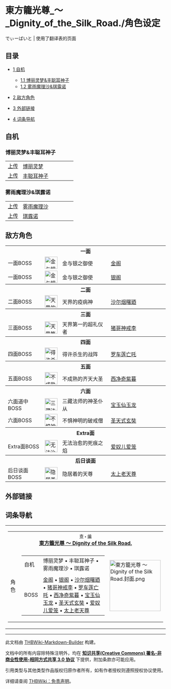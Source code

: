 # 東方籠光尊_～_Dignity_of_the_Silk_Road./角色设定

<!-- source html: G:\repos\THBWiki-Markdown-Builder\THBWikiMarkdown\Temp\main\7\7d\ns0%3A%E6%9D%B1%E6%96%B9%E7%B1%A0%E5%85%89%E5%B0%8A_%EF%BD%9E_Dignity_of_the_Silk_Road%2E%2F%E8%A7%92%E8%89%B2%E8%AE%BE%E5%AE%9A.html -->

でぃーばいと | 使用了翻译表的页面

  
  

  

## 目录

- [1 自机](#自机)

  - [1.1 博丽灵梦&amp;丰聪耳神子](#博丽灵梦&amp;丰聪耳神子)
  - [1.2 雾雨魔理沙&amp;琪露诺](#雾雨魔理沙&amp;琪露诺)



- [2 敌方角色](#敌方角色)
- [3 外部链接](#外部链接)
- [4 词条导航](#词条导航)




## 自机
### 博丽灵梦&amp;丰聪耳神子

<table><tbody><tr><td align="center"><a rel="nofollow" class="external text" href="https://thwiki.cc/文件:博丽灵梦（笼光尊）.png">上传</a></td> <td style="width:150px;padding:3px 9px 3px 7px;"><a href="./博丽灵梦.md" title="博丽灵梦">博丽灵梦</a></td></tr><tr><td align="center"><a rel="nofollow" class="external text" href="https://thwiki.cc/文件:丰聪耳神子（笼光尊）.png">上传</a></td> <td style="width:150px;padding:3px 9px 3px 7px;"><a href="./丰聪耳神子.md" title="丰聪耳神子">丰聪耳神子</a></td></tr></tbody></table>


### 雾雨魔理沙&amp;琪露诺

<table><tbody><tr><td align="center"><a rel="nofollow" class="external text" href="https://thwiki.cc/文件:雾雨魔理沙（笼光尊）.png">上传</a></td> <td style="width:150px;padding:3px 9px 3px 7px;"><a href="./雾雨魔理沙.md" title="雾雨魔理沙">雾雨魔理沙</a></td></tr><tr><td align="center"><a rel="nofollow" class="external text" href="https://thwiki.cc/文件:琪露诺（笼光尊）.png">上传</a></td> <td style="width:150px;padding:3px 9px 3px 7px;"><a href="./琪露诺.md" title="琪露诺">琪露诺</a></td></tr></tbody></table>


## 敌方角色

<table><tbody><tr><th colspan="4"><b>一面</b></th></tr><tr><td class="bg-color-info-10" style="min-width:100px">一面BOSS</td><td><div class="center"><div class="floatnone"><a href="./文件-金阁&银阁.png.md" class="image" title="金与银之御使 金阁"><img alt="金与银之御使 金阁" src="https://upload.thwiki.cc/thumb/1/15/%E9%87%91%E9%98%81%26%E9%93%B6%E9%98%81.png/40px-%E9%87%91%E9%98%81%26%E9%93%B6%E9%98%81.png" decoding="async" loading="lazy" width="40" height="38" srcset="https://upload.thwiki.cc/thumb/1/15/%E9%87%91%E9%98%81%26%E9%93%B6%E9%98%81.png/60px-%E9%87%91%E9%98%81%26%E9%93%B6%E9%98%81.png 1.5x, https://upload.thwiki.cc/thumb/1/15/%E9%87%91%E9%98%81%26%E9%93%B6%E9%98%81.png/80px-%E9%87%91%E9%98%81%26%E9%93%B6%E9%98%81.png 2x" data-file-width="580" data-file-height="544"></a></div></div></td> <td style="width:150px;padding:3px 9px 3px 7px;" rowspan="1">金与银之御使</td><td style="width:180px;padding:3px 9px 3px 7px;"><a href="./金阁.md" title="金阁">金阁</a></td></tr><tr><td class="bg-color-info-10" style="min-width:100px">一面BOSS</td><td><div class="center"><div class="floatnone"><a href="./文件-金阁&银阁.png.md" class="image" title="金与银之御使 银阁"><img alt="金与银之御使 银阁" src="https://upload.thwiki.cc/thumb/1/15/%E9%87%91%E9%98%81%26%E9%93%B6%E9%98%81.png/40px-%E9%87%91%E9%98%81%26%E9%93%B6%E9%98%81.png" decoding="async" loading="lazy" width="40" height="38" srcset="https://upload.thwiki.cc/thumb/1/15/%E9%87%91%E9%98%81%26%E9%93%B6%E9%98%81.png/60px-%E9%87%91%E9%98%81%26%E9%93%B6%E9%98%81.png 1.5x, https://upload.thwiki.cc/thumb/1/15/%E9%87%91%E9%98%81%26%E9%93%B6%E9%98%81.png/80px-%E9%87%91%E9%98%81%26%E9%93%B6%E9%98%81.png 2x" data-file-width="580" data-file-height="544"></a></div></div></td> <td style="width:150px;padding:3px 9px 3px 7px;" rowspan="1">金与银之御使</td><td style="width:180px;padding:3px 9px 3px 7px;"><a href="./金阁.md" title="金阁" unred="">银阁</a></td></tr><tr><th colspan="4"><b>二面</b></th></tr><tr><td class="bg-color-info-10" style="min-width:100px">二面BOSS</td><td><div class="center"><div class="floatnone"><a href="./文件-沙尔烟曙廼.png.md" class="image" title="天界的疫病神 沙尔烟曙廼"><img alt="天界的疫病神 沙尔烟曙廼" src="https://upload.thwiki.cc/thumb/4/4b/%E6%B2%99%E5%B0%94%E7%83%9F%E6%9B%99%E5%BB%BC.png/40px-%E6%B2%99%E5%B0%94%E7%83%9F%E6%9B%99%E5%BB%BC.png" decoding="async" loading="lazy" width="40" height="38" srcset="https://upload.thwiki.cc/thumb/4/4b/%E6%B2%99%E5%B0%94%E7%83%9F%E6%9B%99%E5%BB%BC.png/60px-%E6%B2%99%E5%B0%94%E7%83%9F%E6%9B%99%E5%BB%BC.png 1.5x, https://upload.thwiki.cc/thumb/4/4b/%E6%B2%99%E5%B0%94%E7%83%9F%E6%9B%99%E5%BB%BC.png/80px-%E6%B2%99%E5%B0%94%E7%83%9F%E6%9B%99%E5%BB%BC.png 2x" data-file-width="580" data-file-height="544"></a></div></div></td> <td style="width:150px;padding:3px 9px 3px 7px;">天界的疫病神</td><td style="width:180px;padding:3px 9px 3px 7px;"><a href="./沙尔烟曙廼.md" title="沙尔烟曙廼">沙尔烟曙廼</a></td></tr><tr><th colspan="4"><b>三面</b></th></tr><tr><td class="bg-color-info-10" style="min-width:100px">三面BOSS</td><td><div class="center"><div class="floatnone"><a href="./文件-猪哥神戒李.png.md" class="image" title="天界第一的超礼仪者 猪哥神戒李"><img alt="天界第一的超礼仪者 猪哥神戒李" src="https://upload.thwiki.cc/thumb/4/47/%E7%8C%AA%E5%93%A5%E7%A5%9E%E6%88%92%E6%9D%8E.png/40px-%E7%8C%AA%E5%93%A5%E7%A5%9E%E6%88%92%E6%9D%8E.png" decoding="async" loading="lazy" width="40" height="38" srcset="https://upload.thwiki.cc/thumb/4/47/%E7%8C%AA%E5%93%A5%E7%A5%9E%E6%88%92%E6%9D%8E.png/60px-%E7%8C%AA%E5%93%A5%E7%A5%9E%E6%88%92%E6%9D%8E.png 1.5x, https://upload.thwiki.cc/thumb/4/47/%E7%8C%AA%E5%93%A5%E7%A5%9E%E6%88%92%E6%9D%8E.png/80px-%E7%8C%AA%E5%93%A5%E7%A5%9E%E6%88%92%E6%9D%8E.png 2x" data-file-width="580" data-file-height="544"></a></div></div></td> <td style="width:150px;padding:3px 9px 3px 7px;">天界第一的超礼仪者</td><td style="width:180px;padding:3px 9px 3px 7px;"><a href="./猪哥神戒李.md" title="猪哥神戒李">猪哥神戒李</a></td></tr><tr><th colspan="4"><b>四面</b></th></tr><tr><td class="bg-color-info-10" style="min-width:100px">四面BOSS</td><td><div class="center"><div class="floatnone"><a href="./文件-罗车莲亡吒.png.md" class="image" title="得许杀生的战阵 罗车莲亡吒"><img alt="得许杀生的战阵 罗车莲亡吒" src="https://upload.thwiki.cc/thumb/c/c1/%E7%BD%97%E8%BD%A6%E8%8E%B2%E4%BA%A1%E5%90%92.png/40px-%E7%BD%97%E8%BD%A6%E8%8E%B2%E4%BA%A1%E5%90%92.png" decoding="async" loading="lazy" width="40" height="38" srcset="https://upload.thwiki.cc/thumb/c/c1/%E7%BD%97%E8%BD%A6%E8%8E%B2%E4%BA%A1%E5%90%92.png/60px-%E7%BD%97%E8%BD%A6%E8%8E%B2%E4%BA%A1%E5%90%92.png 1.5x, https://upload.thwiki.cc/thumb/c/c1/%E7%BD%97%E8%BD%A6%E8%8E%B2%E4%BA%A1%E5%90%92.png/80px-%E7%BD%97%E8%BD%A6%E8%8E%B2%E4%BA%A1%E5%90%92.png 2x" data-file-width="580" data-file-height="544"></a></div></div></td> <td style="width:150px;padding:3px 9px 3px 7px;">得许杀生的战阵</td><td style="width:180px;padding:3px 9px 3px 7px;"><a href="./罗车莲亡吒.md" title="罗车莲亡吒">罗车莲亡吒</a></td></tr><tr><th colspan="4"><b>五面</b></th></tr><tr><td class="bg-color-info-10" style="min-width:100px">五面BOSS</td><td><div class="center"><div class="floatnone"><a href="./文件-西净奇紫暮.png.md" class="image" title="不成熟的齐天大圣 西净奇紫暮"><img alt="不成熟的齐天大圣 西净奇紫暮" src="https://upload.thwiki.cc/thumb/f/ff/%E8%A5%BF%E5%87%80%E5%A5%87%E7%B4%AB%E6%9A%AE.png/40px-%E8%A5%BF%E5%87%80%E5%A5%87%E7%B4%AB%E6%9A%AE.png" decoding="async" loading="lazy" width="40" height="38" srcset="https://upload.thwiki.cc/thumb/f/ff/%E8%A5%BF%E5%87%80%E5%A5%87%E7%B4%AB%E6%9A%AE.png/60px-%E8%A5%BF%E5%87%80%E5%A5%87%E7%B4%AB%E6%9A%AE.png 1.5x, https://upload.thwiki.cc/thumb/f/ff/%E8%A5%BF%E5%87%80%E5%A5%87%E7%B4%AB%E6%9A%AE.png/80px-%E8%A5%BF%E5%87%80%E5%A5%87%E7%B4%AB%E6%9A%AE.png 2x" data-file-width="580" data-file-height="544"></a></div></div></td> <td style="width:150px;padding:3px 9px 3px 7px;">不成熟的齐天大圣</td><td style="width:180px;padding:3px 9px 3px 7px;"><a href="./西净奇紫暮.md" title="西净奇紫暮">西净奇紫暮</a></td></tr><tr><th colspan="4"><b>六面</b></th></tr><tr><td class="bg-color-info-10" style="min-width:100px">六面道中BOSS</td><td><div class="center"><div class="floatnone"><a href="./文件-宝玉仙玉龙.png.md" class="image" title="三藏法师的神圣仆从 宝玉仙玉龙"><img alt="三藏法师的神圣仆从 宝玉仙玉龙" src="https://upload.thwiki.cc/thumb/b/b3/%E5%AE%9D%E7%8E%89%E4%BB%99%E7%8E%89%E9%BE%99.png/40px-%E5%AE%9D%E7%8E%89%E4%BB%99%E7%8E%89%E9%BE%99.png" decoding="async" loading="lazy" width="40" height="38" srcset="https://upload.thwiki.cc/thumb/b/b3/%E5%AE%9D%E7%8E%89%E4%BB%99%E7%8E%89%E9%BE%99.png/60px-%E5%AE%9D%E7%8E%89%E4%BB%99%E7%8E%89%E9%BE%99.png 1.5x, https://upload.thwiki.cc/thumb/b/b3/%E5%AE%9D%E7%8E%89%E4%BB%99%E7%8E%89%E9%BE%99.png/80px-%E5%AE%9D%E7%8E%89%E4%BB%99%E7%8E%89%E9%BE%99.png 2x" data-file-width="580" data-file-height="544"></a></div></div></td> <td style="width:150px;padding:3px 9px 3px 7px;">三藏法师的神圣仆从</td><td style="width:180px;padding:3px 9px 3px 7px;"><a href="./宝玉仙玉龙.md" title="宝玉仙玉龙">宝玉仙玉龙</a></td></tr><tr><td class="bg-color-info-10" style="min-width:100px">六面BOSS</td><td><div class="center"><div class="floatnone"><a href="./文件-圣天式玄奘.png.md" class="image" title="不惧神明的破戒僧 圣天式玄奘"><img alt="不惧神明的破戒僧 圣天式玄奘" src="https://upload.thwiki.cc/thumb/0/07/%E5%9C%A3%E5%A4%A9%E5%BC%8F%E7%8E%84%E5%A5%98.png/40px-%E5%9C%A3%E5%A4%A9%E5%BC%8F%E7%8E%84%E5%A5%98.png" decoding="async" loading="lazy" width="40" height="38" srcset="https://upload.thwiki.cc/thumb/0/07/%E5%9C%A3%E5%A4%A9%E5%BC%8F%E7%8E%84%E5%A5%98.png/60px-%E5%9C%A3%E5%A4%A9%E5%BC%8F%E7%8E%84%E5%A5%98.png 1.5x, https://upload.thwiki.cc/thumb/0/07/%E5%9C%A3%E5%A4%A9%E5%BC%8F%E7%8E%84%E5%A5%98.png/80px-%E5%9C%A3%E5%A4%A9%E5%BC%8F%E7%8E%84%E5%A5%98.png 2x" data-file-width="580" data-file-height="544"></a></div></div></td> <td style="width:150px;padding:3px 9px 3px 7px;">不惧神明的破戒僧</td><td style="width:180px;padding:3px 9px 3px 7px;"><a href="./圣天式玄奘.md" title="圣天式玄奘">圣天式玄奘</a></td></tr><tr><th colspan="4"><b>Extra面</b></th></tr><tr><td class="bg-color-info-10" style="min-width:100px">Extra面BOSS</td><td><div class="center"><div class="floatnone"><a href="./文件-爱奴儿爱笼.png.md" class="image" title="无法治愈的死痕之焰 爱奴儿爱笼"><img alt="无法治愈的死痕之焰 爱奴儿爱笼" src="https://upload.thwiki.cc/thumb/2/20/%E7%88%B1%E5%A5%B4%E5%84%BF%E7%88%B1%E7%AC%BC.png/40px-%E7%88%B1%E5%A5%B4%E5%84%BF%E7%88%B1%E7%AC%BC.png" decoding="async" loading="lazy" width="40" height="38" srcset="https://upload.thwiki.cc/thumb/2/20/%E7%88%B1%E5%A5%B4%E5%84%BF%E7%88%B1%E7%AC%BC.png/60px-%E7%88%B1%E5%A5%B4%E5%84%BF%E7%88%B1%E7%AC%BC.png 1.5x, https://upload.thwiki.cc/thumb/2/20/%E7%88%B1%E5%A5%B4%E5%84%BF%E7%88%B1%E7%AC%BC.png/80px-%E7%88%B1%E5%A5%B4%E5%84%BF%E7%88%B1%E7%AC%BC.png 2x" data-file-width="580" data-file-height="544"></a></div></div></td> <td style="width:150px;padding:3px 9px 3px 7px;">无法治愈的死痕之焰</td><td style="width:180px;padding:3px 9px 3px 7px;"><a href="./爱奴儿爱笼.md" title="爱奴儿爱笼">爱奴儿爱笼</a></td></tr><tr><th colspan="4"><b>后日谈面</b></th></tr><tr><td class="bg-color-info-10" style="min-width:100px">后日谈面BOSS</td><td><div class="center"><div class="floatnone"><a href="./文件-太上老天尊.png.md" class="image" title="隐居着的天尊 太上老天尊"><img alt="隐居着的天尊 太上老天尊" src="https://upload.thwiki.cc/thumb/5/51/%E5%A4%AA%E4%B8%8A%E8%80%81%E5%A4%A9%E5%B0%8A.png/40px-%E5%A4%AA%E4%B8%8A%E8%80%81%E5%A4%A9%E5%B0%8A.png" decoding="async" loading="lazy" width="40" height="38" srcset="https://upload.thwiki.cc/thumb/5/51/%E5%A4%AA%E4%B8%8A%E8%80%81%E5%A4%A9%E5%B0%8A.png/60px-%E5%A4%AA%E4%B8%8A%E8%80%81%E5%A4%A9%E5%B0%8A.png 1.5x, https://upload.thwiki.cc/thumb/5/51/%E5%A4%AA%E4%B8%8A%E8%80%81%E5%A4%A9%E5%B0%8A.png/80px-%E5%A4%AA%E4%B8%8A%E8%80%81%E5%A4%A9%E5%B0%8A.png 2x" data-file-width="580" data-file-height="544"></a></div></div></td> <td style="width:150px;padding:3px 9px 3px 7px;">隐居着的天尊</td><td style="width:180px;padding:3px 9px 3px 7px;"><a href="./太上老天尊.md" title="太上老天尊">太上老天尊</a></td></tr></tbody></table>


## 外部链接
## 词条导航
  
  

<table><tbody><tr><td><table cellspacing="0" class="nowraplinks mw-collapsible mw-collapsed" style="width:100%;;;"><tbody><tr><th style=";" colspan="3" class="navbox-title"><div class="navbar"><div class="noprint plainlinksneverexpand" style="background-color:transparent; padding:0; font-weight:normal; font-size:80%; white-space:nowrap;"><a href="./東方籠光尊_～_Dignity_of_the_Silk_Road.-导航.md" title="東方籠光尊 ～ Dignity of the Silk Road./导航"><span style=";;border:none;" title="查看这个模板">查</span></a>&#160;<span style="font-size:80%;">•</span>&#160;<a href="/index.php?title=%E6%9D%B1%E6%96%B9%E7%B1%A0%E5%85%89%E5%B0%8A_%EF%BD%9E_Dignity_of_the_Silk_Road./%E5%AF%BC%E8%88%AA&amp;action=edit"><span style=";;border:none;" title="您可以编辑这个模板。请在储存变更之前先预览">编</span></a></div></div><span><a href="./東方籠光尊_～_Dignity_of_the_Silk_Road..md" title="東方籠光尊 ～ Dignity of the Silk Road.">東方籠光尊 ～ Dignity of the Silk Road.</a></span></th></tr><tr><td></td></tr><tr><td class="navbox-group" style=";;"><a class="mw-selflink selflink">角色</a></td><td style=";;" class="navbox-list navbox-odd"><div></div><table cellspacing="0" class="nowraplinks navbox-subgroup" style="width:100%;;;;"><tbody><tr><td class="navbox-group" style=";;"><div>自机</div></td><td style=";;" class="navbox-list navbox-odd"><div><a class="mw-selflink selflink">博丽灵梦</a> &#8226; <a class="mw-selflink selflink">丰聪耳神子</a> &#8226; <a class="mw-selflink selflink">雾雨魔理沙</a> &#8226; <a class="mw-selflink selflink">琪露诺</a></div></td></tr><tr><td></td></tr><tr><td class="navbox-group" style=";;"><div>BOSS</div></td><td style=";;" class="navbox-list navbox-even"><div><a href="./金阁.md" title="金阁">金阁</a> &#8226; <a href="./金阁.md" title="金阁" unred="">银阁</a> &#8226; <a href="./沙尔烟曙廼.md" title="沙尔烟曙廼">沙尔烟曙廼</a> &#8226; <a href="./猪哥神戒李.md" title="猪哥神戒李">猪哥神戒李</a> &#8226; <a href="./罗车莲亡吒.md" title="罗车莲亡吒">罗车莲亡吒</a> &#8226; <a href="./西净奇紫暮.md" title="西净奇紫暮">西净奇紫暮</a> &#8226; <a href="./宝玉仙玉龙.md" title="宝玉仙玉龙">宝玉仙玉龙</a> &#8226; <a href="./圣天式玄奘.md" title="圣天式玄奘">圣天式玄奘</a> &#8226; <a href="./爱奴儿爱笼.md" title="爱奴儿爱笼">爱奴儿爱笼</a> &#8226; <a href="./太上老天尊.md" title="太上老天尊">太上老天尊</a></div></td></tr></tbody></table><div></div></td><td class="navbox-image" style="" rowspan="1"><a href="./文件-東方籠光尊_～_Dignity_of_the_Silk_Road.封面.png.md" class="image"><img alt="東方籠光尊 ～ Dignity of the Silk Road.封面.png" src="https://upload.thwiki.cc/thumb/4/49/%E6%9D%B1%E6%96%B9%E7%B1%A0%E5%85%89%E5%B0%8A_%EF%BD%9E_Dignity_of_the_Silk_Road.%E5%B0%81%E9%9D%A2.png/160px-%E6%9D%B1%E6%96%B9%E7%B1%A0%E5%85%89%E5%B0%8A_%EF%BD%9E_Dignity_of_the_Silk_Road.%E5%B0%81%E9%9D%A2.png" decoding="async" loading="lazy" width="160" height="160" srcset="https://upload.thwiki.cc/thumb/4/49/%E6%9D%B1%E6%96%B9%E7%B1%A0%E5%85%89%E5%B0%8A_%EF%BD%9E_Dignity_of_the_Silk_Road.%E5%B0%81%E9%9D%A2.png/240px-%E6%9D%B1%E6%96%B9%E7%B1%A0%E5%85%89%E5%B0%8A_%EF%BD%9E_Dignity_of_the_Silk_Road.%E5%B0%81%E9%9D%A2.png 1.5x, https://upload.thwiki.cc/thumb/4/49/%E6%9D%B1%E6%96%B9%E7%B1%A0%E5%85%89%E5%B0%8A_%EF%BD%9E_Dignity_of_the_Silk_Road.%E5%B0%81%E9%9D%A2.png/320px-%E6%9D%B1%E6%96%B9%E7%B1%A0%E5%85%89%E5%B0%8A_%EF%BD%9E_Dignity_of_the_Silk_Road.%E5%B0%81%E9%9D%A2.png 2x" data-file-width="500" data-file-height="500"></a></td></tr></tbody></table></td></tr></tbody></table>


  
  

  





---

此文档由 [THBWiki-Markdown-Builder](https://github.com/Delsin-Yu/THBWiki-Markdown-Builder) 构建。

文档中的所有内容除特殊注明外，均在 [**知识共享(Creative Commons) 署名-非商业性使用-相同方式共享 3.0 协议**](https://creativecommons.org/licenses/by-sa/3.0/deed.zh-hans) 下提供，附加条款亦可能应用。

引用类型与其他类型作品版权归原作者所有，如有作者授权则遵照授权协议使用。

详细请查阅 [THBWiki：免责声明](https://thbwiki.cc/THBWiki:%E5%85%8D%E8%B4%A3%E5%A3%B0%E6%98%8E)。

